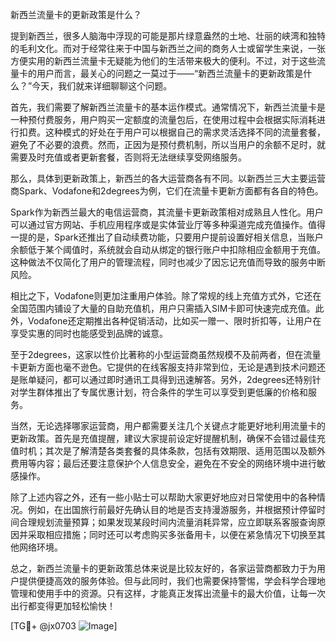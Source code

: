 新西兰流量卡的更新政策是什么？

提到新西兰，很多人脑海中浮现的可能是那片绿意盎然的土地、壮丽的峡湾和独特的毛利文化。而对于经常往来于中国与新西兰之间的商务人士或留学生来说，一张方便实用的新西兰流量卡无疑能为他们的生活带来极大的便利。不过，对于这些流量卡的用户而言，最关心的问题之一莫过于——“新西兰流量卡的更新政策是什么？”今天，我们就来详细聊聊这个问题。

首先，我们需要了解新西兰流量卡的基本运作模式。通常情况下，新西兰流量卡是一种预付费服务，用户购买一定额度的流量包后，在使用过程中会根据实际消耗进行扣费。这种模式的好处在于用户可以根据自己的需求灵活选择不同的流量套餐，避免了不必要的浪费。然而，正因为是预付费机制，所以当用户的余额不足时，就需要及时充值或者更新套餐，否则将无法继续享受网络服务。

那么，具体到更新政策上，新西兰的各大运营商各有不同。以新西兰三大主要运营商Spark、Vodafone和2degrees为例，它们在流量卡更新方面都有各自的特色。

Spark作为新西兰最大的电信运营商，其流量卡更新政策相对成熟且人性化。用户可以通过官方网站、手机应用程序或是实体营业厅等多种渠道完成充值操作。值得一提的是，Spark还推出了自动续费功能，只要用户提前设置好相关信息，当账户余额低于某个阈值时，系统就会自动从绑定的银行账户中扣除相应金额用于充值。这种做法不仅简化了用户的管理流程，同时也减少了因忘记充值而导致的服务中断风险。

相比之下，Vodafone则更加注重用户体验。除了常规的线上充值方式外，它还在全国范围内铺设了大量的自助充值机，用户只需插入SIM卡即可快速完成充值。此外，Vodafone还定期推出各种促销活动，比如买一赠一、限时折扣等，让用户在享受实惠的同时也能感受到品牌的诚意。

至于2degrees，这家以性价比著称的小型运营商虽然规模不及前两者，但在流量卡更新方面也毫不逊色。它提供的在线客服支持非常到位，无论是遇到技术问题还是账单疑问，都可以通过即时通讯工具得到迅速解答。另外，2degrees还特别针对学生群体推出了专属优惠计划，符合条件的学生可以享受到更低廉的价格和服务。

当然，无论选择哪家运营商，用户都需要关注几个关键点才能更好地利用流量卡的更新政策。首先是充值提醒，建议大家提前设定好提醒机制，确保不会错过最佳充值时机；其次是了解清楚各类套餐的具体条款，包括有效期限、适用范围以及额外费用等内容；最后还要注意保护个人信息安全，避免在不安全的网络环境中进行敏感操作。

除了上述内容之外，还有一些小贴士可以帮助大家更好地应对日常使用中的各种情况。例如，在出国旅行前最好先确认目的地是否支持漫游服务，并根据预计停留时间合理规划流量预算；如果发现某段时间内流量消耗异常，应立即联系客服查询原因并采取相应措施；同时还可以考虑购买多张备用卡，以便在紧急情况下切换至其他网络环境。

总之，新西兰流量卡的更新政策总体来说是比较友好的，各家运营商都致力于为用户提供便捷高效的服务体验。但与此同时，我们也需要保持警惕，学会科学合理地管理和使用手中的资源。只有这样，才能真正发挥出流量卡的最大价值，让每一次出行都变得更加轻松愉快！

[TG💪+ @jx0703 ![Image](https://github.com/user-attachments/assets/dbca1d08-cadb-493c-b0ec-ad6f7a83f270)]